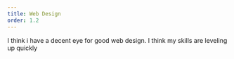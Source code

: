 ```yaml
---
title: Web Design
order: 1.2
---
```


I think i have a decent eye for good web design.
I think my skills are leveling up quickly